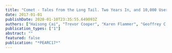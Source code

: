 ```yaml
---
title: "Comet - Tales from the Long Tail. Two Years In, and 10,000 Users Later"
date: 2017-01-01
publishDate: 2020-01-10T23:35:55.649093Z
authors: ["Haisong Cai", "Trevor Cooper", "Karen Flammer", "Geoffrey C. Fox", "Christopher Irving", "Gregor von Laszewski", "Amit Majumdar", "Dmitry Mishin", "Mike Norman", "Philip Papadopoulos", " others"]
publication_types: ["1"]
abstract: ""
featured: false
publication: "*PEARC17*"
---
```


